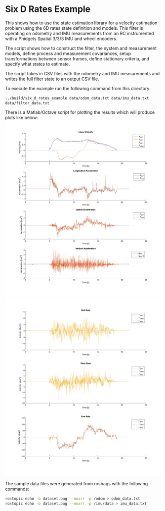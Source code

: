 # Six D Rates Example

This shows how to use the state estimation library for a velocity estimation problem using the 6D rates state definition and models. This filter is operating on odometry and IMU measurements from an RC instrumented with a Phidgets Spatial 3/3/3 IMU and wheel encoders.

The script shows how to construct the filter, the system and measurement models, define process and measurement covariances, setup transformations between sensor frames, define stationary criteria, and specify what states to estimate.

The script takes in CSV files with the odometry and IMU measurements and writes the full filter state to an output CSV file.

To execute the example run the following command from this directory:
```
../build/six_d_rates_example data/odom_data.txt data/imu_data.txt data/filter_data.txt
```

There is a Matlab/Octave script for plotting the results which will produce plots like below:
![Linear Motion](plots/linear_motion.png)
![Angular Motion](plots/angular_motion.png)

The sample data files were generated from rosbags with the following commands:
```bash
rostopic echo -b dataset.bag --noarr -p /odom > odom_data.txt
rostopic echo -b dataset.bag --noarr -p /imu/data > imu_data.txt
```
